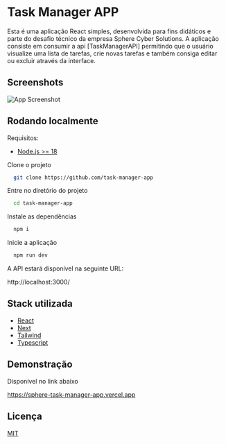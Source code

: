 # Task Manager APP

Esta é uma aplicação React simples, desenvolvida para fins didáticos e parte do desafio técnico da empresa Sphere Cyber Solutions. A aplicação consiste em consumir a api [TaskManagerAPI] permitindo que o usuário visualize uma lista de tarefas, crie novas tarefas e também consiga editar ou excluir através da interface.

## Screenshots

![App Screenshot](https://raw.githubusercontent.com/fomes/task-manager-app/master/public/prev.jpeg)

## Rodando localmente

Requisitos:

- [Node.js >= 18](https://nodejs.org/en)

Clone o projeto

```bash
  git clone https://github.com/task-manager-app

```

Entre no diretório do projeto

```bash
  cd task-manager-app

```

Instale as dependências

```bash
  npm i
```

Inicie a aplicação

```bash
  npm run dev
```

A API estará disponível na seguinte URL:

http://localhost:3000/

## Stack utilizada

- [React](https://react.dev/)
- [Next](https://nextjs.org/)
- [Tailwind](https://tailwindcss.com/)
- [Typescript](https://www.typescriptlang.org/)

## Demonstração

Disponível no link abaixo

https://sphere-task-manager-app.vercel.app

## Licença

[MIT](https://choosealicense.com/licenses/mit/)
